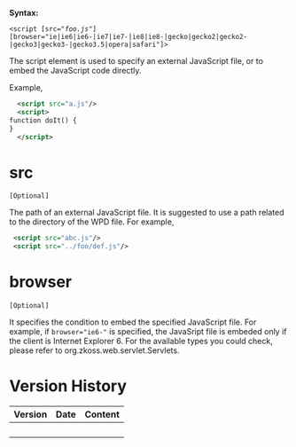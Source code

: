 **Syntax:**

`<script [src="`*`foo.js`*`"]`  
`[browser="ie|ie6|ie6-|ie7|ie7-|ie8|ie8-|gecko|gecko2|gecko2-|gecko3|gecko3-|gecko3.5|opera|safari"]>`

The script element is used to specify an external JavaScript file, or to
embed the JavaScript code directly.

Example,

``` xml
  <script src="a.js"/>
  <script>
function doIt() {
}
  </script>
```

# src

`[Optional]`

The path of an external JavaScript file. It is suggested to use a path
related to the directory of the WPD file. For example,

``` xml
 <script src="abc.js"/>
 <script src="../foo/def.js"/>
```

# browser

`[Optional]`

It specifies the condition to embed the specified JavaScript file. For
example, if `browser="ie6-"` is specified, the JavaSript file is embeded
only if the client is Internet Explorer 6. For the available types you
could check, please refer to
<javadoc method="isBrowser(javax.servlet.ServletRequest, java.lang.String)">org.zkoss.web.servlet.Servlets</javadoc>.

# Version History

| Version | Date | Content |
|---------|------|---------|
|         |      |         |
